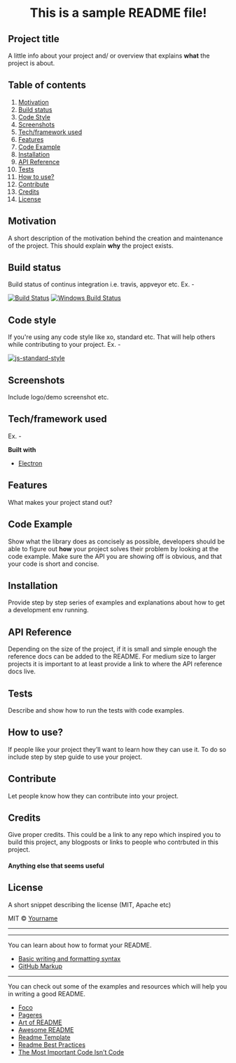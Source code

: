 <h1 align="center">This is a sample README file!</h1>

## Project title
A little info about your project and/ or overview that explains **what** the project is about.

## Table of contents

1. [ Motivation ](#motivation)
2. [ Build status ](#build)
3. [ Code Style ](#style)
4. [ Screenshots ](#screenshots)
5. [ Tech/framework used ](#tech)
6. [ Features ](#features)
7. [ Code Example ](#example)
8. [ Installation ](#install)
9. [ API Reference ](#api)
10. [ Tests ](#tests)
11. [ How to use? ](#howto)
12. [ Contribute ](#contribute)
13. [ Credits ](#credits)
14. [ License ](#license)

<a name="motivation"></a>

## Motivation
A short description of the motivation behind the creation and maintenance of the project. This should explain **why** the project exists.

<a name="build"></a>

## Build status
Build status of continus integration i.e. travis, appveyor etc. Ex. - 

[![Build Status](https://travis-ci.org/akashnimare/foco.svg?branch=master)](https://travis-ci.org/akashnimare/foco)
[![Windows Build Status](https://ci.appveyor.com/api/projects/status/github/akashnimare/foco?branch=master&svg=true)](https://ci.appveyor.com/project/akashnimare/foco/branch/master)

<a name="style"></a>

## Code style
If you're using any code style like xo, standard etc. That will help others while contributing to your project. Ex. -

[![js-standard-style](https://img.shields.io/badge/code%20style-standard-brightgreen.svg?style=flat)](https://github.com/feross/standard)

<a name="screenshots"></a>

## Screenshots
Include logo/demo screenshot etc.

<a name="tech"></a>

## Tech/framework used
Ex. -

<b>Built with</b>

- [Electron](https://electron.atom.io)

<a name="features"></a>

## Features
What makes your project stand out?

<a name="example"></a>

## Code Example
Show what the library does as concisely as possible, developers should be able to figure out **how** your project solves their problem by looking at the code example. Make sure the API you are showing off is obvious, and that your code is short and concise.

<a name="install"></a>

## Installation
Provide step by step series of examples and explanations about how to get a development env running.

<a name="api"></a>

## API Reference

Depending on the size of the project, if it is small and simple enough the reference docs can be added to the README. For medium size to larger projects it is important to at least provide a link to where the API reference docs live.

<a name="tests"></a>

## Tests
Describe and show how to run the tests with code examples.

<a name="howto"></a>

## How to use?
If people like your project they’ll want to learn how they can use it. To do so include step by step guide to use your project.

<a name="contribute"></a>

## Contribute
Let people know how they can contribute into your project.

<a name="credits"></a>

## Credits
Give proper credits. This could be a link to any repo which inspired you to build this project, any blogposts or links to people who contrbuted in this project. 

#### Anything else that seems useful

<a name="license"></a>

## License
A short snippet describing the license (MIT, Apache etc)

MIT © [Yourname]()



<hr>
<hr>
<p>You can learn about how to format your README.</p>

- [Basic writing and formatting syntax](https://docs.github.com/en/free-pro-team@latest/github/writing-on-github/basic-writing-and-formatting-syntax)
- [GitHub Markup](https://github.com/github/markup/blob/master/README.md)

<hr>
<p>You can check out some of the examples and resources which will help you in writing a good README.</p>

- [Foco](https://github.com/akashnimare/foco/blob/master/readme.md)
- [Pageres](https://github.com/sindresorhus/pageres/blob/master/readme.md)
- [Art of README](https://github.com/noffle/art-of-readme)
- [Awesome README](https://github.com/matiassingers/awesome-readme)
- [Readme Template](https://github.com/dbader/readme-template)
- [Readme Best Practices](https://github.com/jehna/readme-best-practices)
- [The Most Important Code Isn't Code](https://zachholman.com/posts/documentation/)